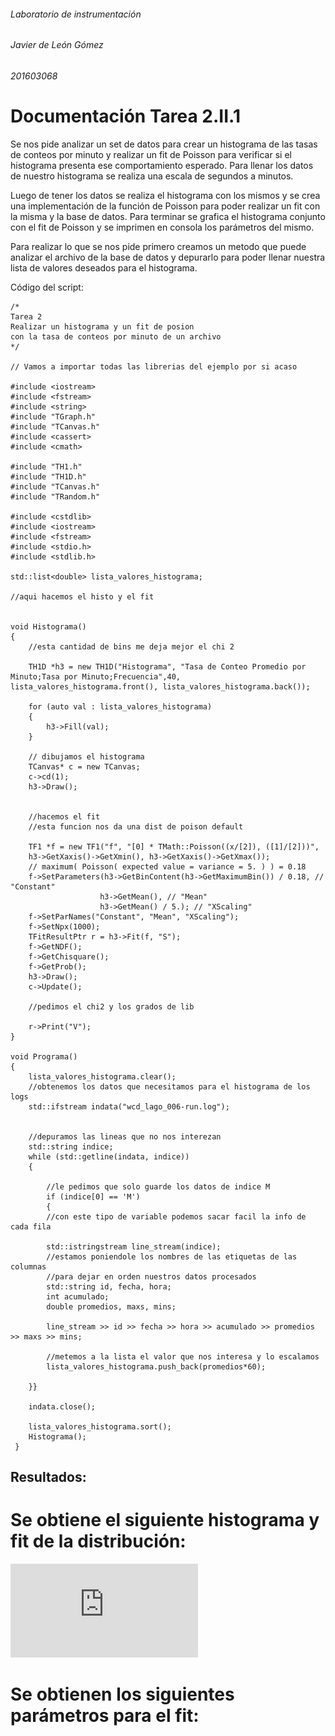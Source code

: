 ###### Laboratorio de instrumentación
###### Javier de León Gómez
###### 201603068


# Documentación Tarea 2.II.1


Se nos pide analizar un set de datos para crear un histograma de las tasas de conteos por minuto y realizar un fit de Poisson para verificar si el histograma presenta ese comportamiento esperado. Para llenar los datos de nuestro histograma se realiza una escala de segundos a minutos.

Luego de tener los datos se realiza el histograma con los mismos y se crea una implementación de la función de Poisson para poder realizar un fit con la misma y la base de datos. Para terminar se grafica el histograma conjunto con el fit de Poisson y se imprimen en consola los parámetros del mismo.


Para realizar lo que se nos pide primero creamos un metodo que puede analizar el archivo de la base de datos y depurarlo para poder llenar nuestra lista de valores deseados para el histograma.


Código del script:


    /*
    Tarea 2
    Realizar un histograma y un fit de posion
    con la tasa de conteos por minuto de un archivo
    */

    // Vamos a importar todas las librerias del ejemplo por si acaso

    #include <iostream>
    #include <fstream>
    #include <string>
    #include "TGraph.h"
    #include "TCanvas.h"
    #include <cassert>
    #include <cmath>

    #include "TH1.h"
    #include "TH1D.h"
    #include "TCanvas.h"
    #include "TRandom.h"

    #include <cstdlib>
    #include <iostream>
    #include <fstream>
    #include <stdio.h>
    #include <stdlib.h>

    std::list<double> lista_valores_histograma;

    //aqui hacemos el histo y el fit


    void Histograma()
    {
        //esta cantidad de bins me deja mejor el chi 2

        TH1D *h3 = new TH1D("Histograma", "Tasa de Conteo Promedio por Minuto;Tasa por Minuto;Frecuencia",40, lista_valores_histograma.front(), lista_valores_histograma.back());

        for (auto val : lista_valores_histograma)
        {
            h3->Fill(val);
        }

        // dibujamos el histograma
        TCanvas* c = new TCanvas;
        c->cd(1);
        h3->Draw();


        //hacemos el fit 
        //esta funcion nos da una dist de poison default

        TF1 *f = new TF1("f", "[0] * TMath::Poisson((x/[2]), ([1]/[2]))",
        h3->GetXaxis()->GetXmin(), h3->GetXaxis()->GetXmax());
        // maximum( Poisson( expected value = variance = 5. ) ) = 0.18
        f->SetParameters(h3->GetBinContent(h3->GetMaximumBin()) / 0.18, // "Constant"
                        h3->GetMean(), // "Mean"
                        h3->GetMean() / 5.); // "XScaling"
        f->SetParNames("Constant", "Mean", "XScaling");
        f->SetNpx(1000);
        TFitResultPtr r = h3->Fit(f, "S"); 
        f->GetNDF();
        f->GetChisquare();
        f->GetProb();
        h3->Draw();
        c->Update();

        //pedimos el chi2 y los grados de lib

        r->Print("V");
    }

    void Programa()
    {
        lista_valores_histograma.clear();
        //obtenemos los datos que necesitamos para el histograma de los logs
        std::ifstream indata("wcd_lago_006-run.log");


        //depuramos las lineas que no nos interezan
        std::string indice;
        while (std::getline(indata, indice))
        {

            //le pedimos que solo guarde los datos de indice M
            if (indice[0] == 'M')
            {
            //con este tipo de variable podemos sacar facil la info de cada fila

            std::istringstream line_stream(indice);
            //estamos poniendole los nombres de las etiquetas de las columnas
            //para dejar en orden nuestros datos procesados
            std::string id, fecha, hora;
            int acumulado;
            double promedios, maxs, mins;

            line_stream >> id >> fecha >> hora >> acumulado >> promedios >> maxs >> mins; 

            //metemos a la lista el valor que nos interesa y lo escalamos
            lista_valores_histograma.push_back(promedios*60);

        }}    

        indata.close();

        lista_valores_histograma.sort();
        Histograma();
     }
     
 ## Resultados:
 
 # Se obtiene el siguiente histograma y fit de la distribución:
 

 [![image alt text](https://github.com/javdlgomez/LabAvanzado/blob/main/Tarea%202/2.II.1/Histogramas/HistogramaT240.pdf)](https://github.com/javdlgomez/LabAvanzado/blob/main/Tarea%202/2.II.1/Histogramas/HistogramaT240.pdf)
 
 # Se obtienen los siguientes parámetros para el fit:
 
 
 
